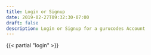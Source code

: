 ```yaml
---
title: Login or Signup
date: 2019-02-27T09:32:30-07:00
draft: false
description: Login or Signup for a gurucodes Account
---
```


{{< partial "login" >}}